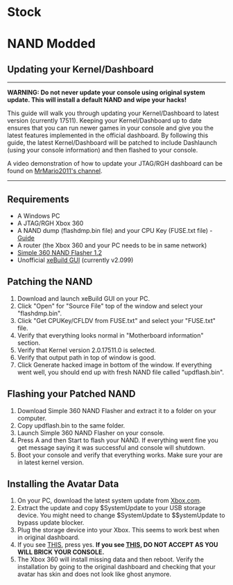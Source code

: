 # Stock



# NAND Modded

## Updating your Kernel/Dashboard

------

**WARNING: Do not never update your console using original system update. This will install a default NAND and wipe your hacks!**

This guide will walk you through updating your Kernel/Dashboard to  latest version (currently 17511). Keeping your Kernel/Dashboard up to  date ensures that you can run newer games in your console and give you  the latest features implemented in the official dashboard. By following  this guide, the latest Kernel/Dashboard will be patched to include  Dashlaunch (using your console information) and then flashed to your  console.

A video demonstration of how to update your JTAG/RGH dashboard can be found on [MrMario2011's channel](https://youtu.be/cvd3QSNZhss?list=PL1CadovfabPskGb2Ur4kBGzD5s7DzQw5I).

------

## Requirements

- A Windows PC
- A JTAG/RGH Xbox 360
- A NAND dump (flashdmp.bin file) and your CPU Key (FUSE.txt file) - [Guide](https://www.reddit.com/r/360hacks/wiki/nand_backup)
- A router (the Xbox 360 and your PC needs to be in same network)
- [Simple 360 NAND Flasher 1.2](http://www.homebrew-connection.org/files/xbox/nand_flasher/dl_Simple_360_NAND_Flasher_v1.2.rar)
- Unofficial [xeBuild GUI](https://mega.nz/#!Il50wSKK!8cM-a4slhEyAR3Tr4my2-G4O5XlHvEv9P_Z-ZlcSUec) (currently v2.099)

## Patching the NAND

1. Download and launch xeBuild GUI on your PC.
2. Click "Open" for "Source File" top of the window and select your "flashdmp.bin".
3. Click "Get CPUKey/CFLDV from FUSE.txt" and select your "FUSE.txt" file.
4. Verify that everything looks normal in "Motherboard information" section.
5. Verify that Kernel version 2.0.17511.0 is selected.
6. Verify that output path in top of window is good.
7. Click Generate hacked image in bottom of the window. If everything  went well, you should end up with fresh NAND file called "updflash.bin".

## Flashing your Patched NAND

1. Download Simple 360 NAND Flasher and extract it to a folder on your computer.
2. Copy updflash.bin to the same folder.
3. Launch Simple 360 NAND Flasher on your console.
4. Press A and then Start to flash your NAND. If everything went fine  you get message saying it was successful and console will shutdown.
5. Boot your console and verify that everything works. Make sure your are in latest kernel version.

## Installing the Avatar Data

1. On your PC, download the latest system update from [Xbox.com](http://www.xbox.com/system-update-usb).
2. Extract the update and copy $SystemUpdate to your USB storage  device. You might need to change $SystemUpdate to $$ystemUpdate to  bypass update blocker.
3. Plug the storage device into your Xbox. This seems to work best when in original dashboard.
4. If you see [THIS](http://i.imgur.com/ukit0G6.png), press yes. **If you see [THIS](http://i.imgur.com/h1oCEDz.png), DO NOT ACCEPT AS YOU WILL BRICK YOUR CONSOLE.**
5. The Xbox 360 will install missing data and then reboot. Verify the  installation by going to the original dashboard and checking that your  avatar has skin and does not look like ghost anymore.